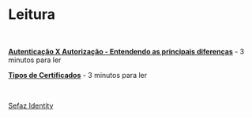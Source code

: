 # Leitura

<br/>

**[Autenticação X Autorização - Entendendo as principais diferenças](https://ads.intra.fazenda.sp.gov.br/tfs/ADMIN/Wiki_Arquitetura/_wiki/wikis/Wiki_Arquitetura.wiki/421/Autentica%C3%A7%C3%A3o-X-Autoriza%C3%A7%C3%A3o-Entendendo-as-principais-diferen%C3%A7as)** - 3 minutos para ler

**[Tipos de Certificados](https://ads.intra.fazenda.sp.gov.br/tfs/ADMIN/Wiki_Arquitetura/_wiki/wikis/Wiki_Arquitetura.wiki/422/Tipos-de-Certificados)** - 3 minutos para ler

<br/>

[Sefaz Identity](https://ads.intra.fazenda.sp.gov.br/tfs/ADMIN/Wiki_Arquitetura/_wiki/wikis/Wiki_Arquitetura.wiki/91/Sefaz-Identity)
